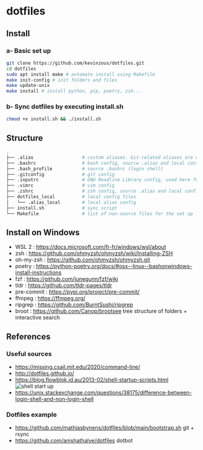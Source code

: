 # dotfiles

## Install

### a- Basic set up

```bash
git clone https://github.com/kevinzous/dotfiles.git
cd dotfiles
sudo apt install make # automate install using Makefile
make init-config # init folders and files
make update-unix
make install # install python, pip, poetry, zsh...
```

### b- Sync dotfiles by executing install.sh

```bash
chmod +x install.sh && ./install.sh
```

## Structure

```bash
.
├── .alias                  # custom aliases. Git-related aliases are defined in .gitconfig and in ~/.oh-my-zsh/plugins/git
├── .bashrc                 # bash config, source .alias and local config (interactive non-login shell)
├── .bash_profile           # source .bashrc (login shell)
├── .gitconfig              # git config 
├── .inputrc                # GNU Readline Library config, used here for key bindings
├── .vimrc                  # vim config
├── .zshrc                  # zsh config, source .alias and local config (interactive non-login shell)
├── dotfiles_local          # local config files
│   └── .alias_local        # local alias config
├── install.sh              # sync script
└── Makefile                # list of non-source files for the set up
```

## Install on Windows

- WSL 2 : https://docs.microsoft.com/fr-fr/windows/wsl/about
- zsh : https://github.com/ohmyzsh/ohmyzsh/wiki/Installing-ZSH
- oh-my-zsh : https://github.com/ohmyzsh/ohmyzsh.git
- poetry : https://python-poetry.org/docs/#osx--linux--bashonwindows-install-instructions
- fzf : https://github.com/junegunn/fzf/wiki
- tldr : https://github.com/tldr-pages/tldr
- pre-commit : https://pypi.org/project/pre-commit/
- ffmpeg : https://ffmpeg.org/
- ripgrep : https://github.com/BurntSushi/ripgrep
- broot : https://github.com/Canop/brootsee tree structure of folders + interactive search

## References

### Useful sources

- https://missing.csail.mit.edu/2020/command-line/
- http://dotfiles.github.io/
- https://blog.flowblok.id.au/2013-02/shell-startup-scripts.html
![shell start up](https://blog.flowblok.id.au/static/images/shell-startup.png)
- https://unix.stackexchange.com/questions/38175/difference-between-login-shell-and-non-login-shell 

### Dotfiles example

- https://github.com/mathiasbynens/dotfiles/blob/main/bootstrap.sh git + rsync
- https://github.com/anishathalye/dotfiles dotbot

